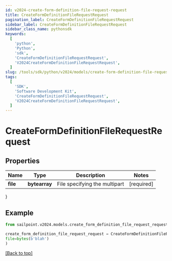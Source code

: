 ```yaml
---
id: v2024-create-form-definition-file-request-request
title: CreateFormDefinitionFileRequestRequest
pagination_label: CreateFormDefinitionFileRequestRequest
sidebar_label: CreateFormDefinitionFileRequestRequest
sidebar_class_name: pythonsdk
keywords:
  [
    'python',
    'Python',
    'sdk',
    'CreateFormDefinitionFileRequestRequest',
    'V2024CreateFormDefinitionFileRequestRequest',
  ]
slug: /tools/sdk/python/v2024/models/create-form-definition-file-request-request
tags:
  [
    'SDK',
    'Software Development Kit',
    'CreateFormDefinitionFileRequestRequest',
    'V2024CreateFormDefinitionFileRequestRequest',
  ]
---
```


# CreateFormDefinitionFileRequestRequest

## Properties

| Name     | Type          | Description                   | Notes      |
| -------- | ------------- | ----------------------------- | ---------- |
| **file** | **bytearray** | File specifying the multipart | [required] |

}

## Example

```python
from sailpoint.v2024.models.create_form_definition_file_request_request import CreateFormDefinitionFileRequestRequest

create_form_definition_file_request_request = CreateFormDefinitionFileRequestRequest(
file=bytes(b'blah')
)

```

[[Back to top]](#)
